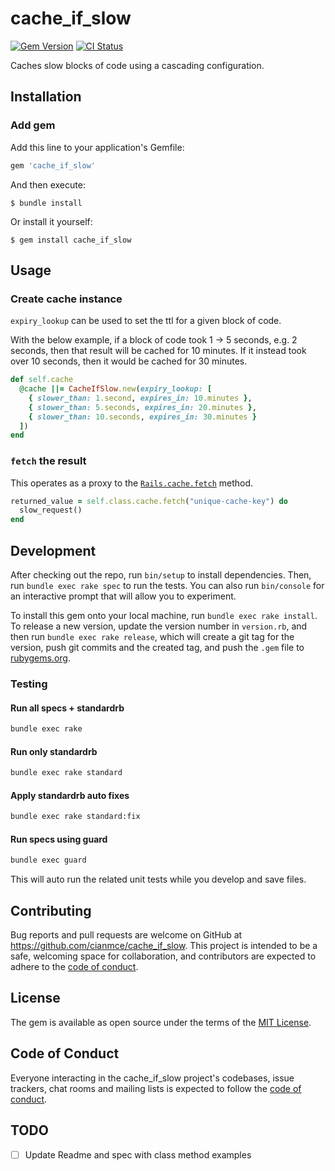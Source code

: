 # cache_if_slow

[![Gem Version](https://badge.fury.io/rb/cache_if_slow.png)](https://badge.fury.io/rb/cache_if_slow)
[![CI Status](https://github.com/cianmce/cache_if_slow/actions/workflows/main.yml/badge.svg)](https://github.com/cianmce/cache_if_slow/actions)

Caches slow blocks of code using a cascading configuration.

## Installation

### Add gem

Add this line to your application's Gemfile:

```ruby
gem 'cache_if_slow'
```

And then execute:

    $ bundle install

Or install it yourself:

    $ gem install cache_if_slow

## Usage

### Create cache instance

`expiry_lookup` can be used to set the ttl for a given block of code.

With the below example, if a block of code took 1 -> 5 seconds, e.g. 2 seconds, then that result will be cached for 10 minutes. If it instead took over 10 seconds, then it would be cached for 30 minutes.

```ruby
def self.cache
  @cache ||= CacheIfSlow.new(expiry_lookup: [
    { slower_than: 1.second, expires_in: 10.minutes },
    { slower_than: 5.seconds, expires_in: 20.minutes },
    { slower_than: 10.seconds, expires_in: 30.minutes }
  ])
end
```

### `fetch` the result

This operates as a proxy to the [`Rails.cache.fetch`](https://apidock.com/rails/ActiveSupport/Cache/Store/fetch) method.

```ruby
returned_value = self.class.cache.fetch("unique-cache-key") do
  slow_request()
end
```

## Development

After checking out the repo, run `bin/setup` to install dependencies. Then, run `bundle exec rake spec` to run the tests. You can also run `bin/console` for an interactive prompt that will allow you to experiment.

To install this gem onto your local machine, run `bundle exec rake install`. To release a new version, update the version number in `version.rb`, and then run `bundle exec rake release`, which will create a git tag for the version, push git commits and the created tag, and push the `.gem` file to [rubygems.org](https://rubygems.org).

### Testing
#### Run all specs + standardrb

```sh
bundle exec rake
```

#### Run only standardrb

```sh
bundle exec rake standard
````

#### Apply standardrb auto fixes

```sh
bundle exec rake standard:fix
```

#### Run specs using guard

```sh
bundle exec guard
```

This will auto run the related unit tests while you develop and save files.

## Contributing

Bug reports and pull requests are welcome on GitHub at https://github.com/cianmce/cache_if_slow. This project is intended to be a safe, welcoming space for collaboration, and contributors are expected to adhere to the [code of conduct](https://github.com/cianmce/cache_if_slow/blob/master/CODE_OF_CONDUCT.md).

## License

The gem is available as open source under the terms of the [MIT License](https://opensource.org/licenses/MIT).

## Code of Conduct

Everyone interacting in the cache_if_slow project's codebases, issue trackers, chat rooms and mailing lists is expected to follow the [code of conduct](https://github.com/cianmce/cache_if_slow/blob/master/CODE_OF_CONDUCT.md).

## TODO

- [ ] Update Readme and spec with class method examples

